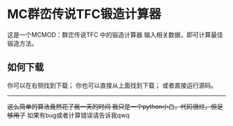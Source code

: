 # MC群峦传说TFC锻造计算器

这是一个MCMOD：群峦传说TFC 中的锻造计算器
输入相关数据，即可计算最佳锻造方法。
## 如何下载
你可以在右侧找到下载；
你也可以直接从上面找到下载；
或者直接运行源码。

------------
~~这么简单的算法竟然花了我一天的时间
我只是一个python小白，代码很烂，但足够用了~~
如果有bug或者计算错误请告诉我qwq